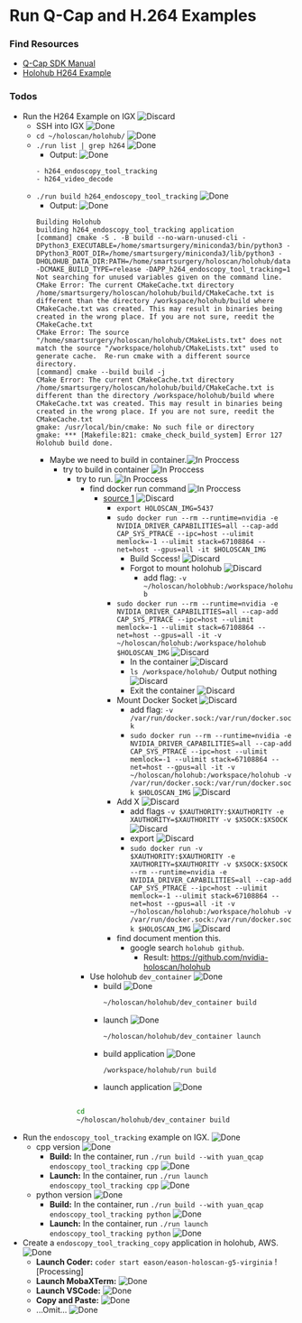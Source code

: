 # Run Q-Cap and H.264 Examples
### Find Resources
- [Q-Cap SDK Manual]
- [Holohub H264 Example]

### Todos
- Run the H264 Example on IGX ![Discard]
  - SSH into IGX ![Done]
  - `cd ~/holoscan/holohub/` ![Done]
  - `./run list | grep h264` ![Done]
    - Output: ![Done]
    ```
    - h264_endoscopy_tool_tracking
    - h264_video_decode
    ``` 
  - `./run build h264_endoscopy_tool_tracking` ![Done]
    - Output: ![Done]
    ```
    Building Holohub
    building h264_endoscopy_tool_tracking application
    [command] cmake -S . -B build --no-warn-unused-cli -DPython3_EXECUTABLE=/home/smartsurgery/miniconda3/bin/python3 -DPython3_ROOT_DIR=/home/smartsurgery/miniconda3/lib/python3 -DHOLOHUB_DATA_DIR:PATH=/home/smartsurgery/holoscan/holohub/data -DCMAKE_BUILD_TYPE=release -DAPP_h264_endoscopy_tool_tracking=1
    Not searching for unused variables given on the command line.
    CMake Error: The current CMakeCache.txt directory /home/smartsurgery/holoscan/holohub/build/CMakeCache.txt is different than the directory /workspace/holohub/build where CMakeCache.txt was created. This may result in binaries being created in the wrong place. If you are not sure, reedit the CMakeCache.txt
    CMake Error: The source "/home/smartsurgery/holoscan/holohub/CMakeLists.txt" does not match the source "/workspace/holohub/CMakeLists.txt" used to generate cache.  Re-run cmake with a different source directory.
    [command] cmake --build build -j
    CMake Error: The current CMakeCache.txt directory /home/smartsurgery/holoscan/holohub/build/CMakeCache.txt is different than the directory /workspace/holohub/build where CMakeCache.txt was created. This may result in binaries being created in the wrong place. If you are not sure, reedit the CMakeCache.txt
    gmake: /usr/local/bin/cmake: No such file or directory
    gmake: *** [Makefile:821: cmake_check_build_system] Error 127
    Holohub build done.
    ``` 
    - Maybe we need to build in container.![In Proccess]
      - try to build in container ![In Proccess]
        - try to run. ![In Proccess]
          - find docker run command ![In Proccess]
            - [source 1](./todos-00003.md) ![Discard]
              - `export HOLOSCAN_IMG=5437`
              - `sudo docker run --rm --runtime=nvidia -e NVIDIA_DRIVER_CAPABILITIES=all --cap-add CAP_SYS_PTRACE --ipc=host --ulimit memlock=-1 --ulimit stack=67108864 --net=host --gpus=all -it $HOLOSCAN_IMG`
                - Build Sccess! ![Discard]
                - Forgot to mount holohub ![Discard]
                  - add flag: `-v ~/holoscan/holobhub:/workspace/holohub`
              - `sudo docker run --rm --runtime=nvidia -e NVIDIA_DRIVER_CAPABILITIES=all --cap-add CAP_SYS_PTRACE --ipc=host --ulimit memlock=-1 --ulimit stack=67108864 --net=host --gpus=all -it -v ~/holoscan/holohub:/workspace/holohub $HOLOSCAN_IMG` ![Discard]
                - In the container ![Discard]
                - `ls /workspace/holohub/` Output nothing ![Discard]
                - Exit the container ![Discard]
              - Mount Docker Socket ![Discard]
                - add flag: `-v /var/run/docker.sock:/var/run/docker.sock`
                - `sudo docker run --rm --runtime=nvidia -e NVIDIA_DRIVER_CAPABILITIES=all --cap-add CAP_SYS_PTRACE --ipc=host --ulimit memlock=-1 --ulimit stack=67108864 --net=host --gpus=all -it -v ~/holoscan/holohub:/workspace/holohub -v /var/run/docker.sock:/var/run/docker.sock $HOLOSCAN_IMG` ![Discard]
              - Add X ![Discard]
                - add flags `-v $XAUTHORITY:$XAUTHORITY -e XAUTHORITY=$XAUTHORITY -v $XSOCK:$XSOCK` ![Discard]
                - export ![Discard]
                - `sudo docker run -v $XAUTHORITY:$XAUTHORITY -e XAUTHORITY=$XAUTHORITY -v $XSOCK:$XSOCK --rm --runtime=nvidia -e NVIDIA_DRIVER_CAPABILITIES=all --cap-add CAP_SYS_PTRACE --ipc=host --ulimit memlock=-1 --ulimit stack=67108864 --net=host --gpus=all -it -v ~/holoscan/holohub:/workspace/holohub -v /var/run/docker.sock:/var/run/docker.sock $HOLOSCAN_IMG` ![Discard]
              - find document mention this.
                - google search `holohub github`.
                  - Result: https://github.com/nvidia-holoscan/holohub
          - Use holohub `dev_container` ![Done]
            - build ![Done]
              ```bash
              ~/holoscan/holohub/dev_container build 
              ``` 
            - launch ![Done]
              ```bash
              ~/holoscan/holohub/dev_container launch
              ```
            - build application ![Done]
              ```bash 
              /workspace/holohub/run build 
              ```
            - launch application ![Done]
              ```baseh 
          ```bash
          cd 
          ~/holoscan/holohub/dev_container build
          ```
- Run the `endoscopy_tool_tracking` example on IGX. ![Done]
  - cpp version ![Done]
    - **Build:** In the container, run `./run build --with yuan_qcap endoscopy_tool_tracking cpp` ![Done]
    - **Launch:** In the container, run `./run launch endoscopy_tool_tracking cpp` ![Done]
  - python version ![Done]
    - **Build:** In the container, run `./run build --with yuan_qcap endoscopy_tool_tracking python` ![Done]
    - **Launch:** In the container, run `./run launch endoscopy_tool_tracking python` ![Done]
- Create a `endoscopy_tool_tracking_copy` application in holohub, AWS. ![Done]
  - **Launch Coder:** `coder start eason/eason-holoscan-g5-virginia` ![Processing]
  - **Launch MobaXTerm:** ![Done]
  - **Launch VSCode:** ![Done]
  - **Copy and Paste:** ![Done]
  - ...Omit... ![Done]


[Q-Cap SDK Manual]: ./doc-00006.pdf
[Holohub H264 Example]: https://github.com/nvidia-holoscan/holohub/tree/f5f27b85b68bc8fcd62239ed56da2cef29a3d45f/applications/h264
[Done]: https://img.shields.io/badge/Done-green
[Discard]: https://img.shields.io/badge/Discard-gray
[In Proccess]: https://img.shields.io/badge/In_Proccess-red